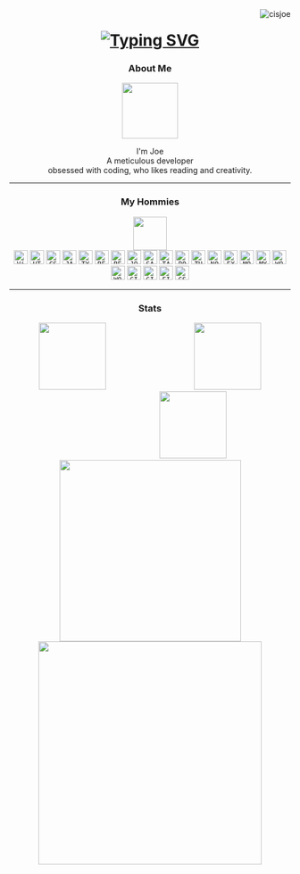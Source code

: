<div align="center">
</div>

<img align="right" src="https://visitor-badge.laobi.icu/badge?page_id=cisjoe&right_color=transparent&left_color=transparent" alt="cisjoe">

<h1 align="center">
<a href="https://git.io/typing-svg">
  <img src="https://readme-typing-svg.demolab.com?font=Berkshire+Swash&size=30&duration=3300&pause=200&color=00F5FF&center=true&vCenter=true&width=500&lines=Hey+dude!;Make+yourself+at+home+%3C3" alt="Typing SVG" />
  </a>
</h1>

<div align="center">
  <h3>About Me</h3>
  <img src="media/wguy.gif" height="100px"/>
</div>

<p align="center" >
  I'm Joe
  <br>
  A meticulous developer
  <br>
  obsessed with coding, who likes reading and creativity.
</p>

---

<div align="center">
  <h3> My Hommies</h3>
  <img src="media/anglebr.gif" height="60px"/>
</div>

<div align="center">
  <code><img title="Visual Studio Code" height="25" src="https://cdn.jsdelivr.net/gh/devicons/devicon/icons/vscode/vscode-original.svg" /></code>
  <code><img title="HTML" height="25" src="https://cdn.jsdelivr.net/gh/devicons/devicon/icons/html5/html5-original.svg" /></code>
  <code><img title="CSS" height="25" src="https://cdn.jsdelivr.net/gh/devicons/devicon/icons/css3/css3-original.svg" /></code>
  <code><img title="JAVASCRIPT" height="25" src="https://cdn.jsdelivr.net/gh/devicons/devicon/icons/javascript/javascript-original.svg" /></code>
  <code><img title="TYPESCRIPT" height="25" src="https://cdn.jsdelivr.net/gh/devicons/devicon/icons/typescript/typescript-original.svg" /></code>
  <code><img title="REACT JS" height="25" src="https://cdn.jsdelivr.net/gh/devicons/devicon/icons/react/react-original.svg" /></code>
  <code><img title="REDUX" height="25" src="https://cdn.jsdelivr.net/gh/devicons/devicon/icons/redux/redux-original.svg" /></code>
  <code><img title="JQUERY" height="25" src="https://cdn.jsdelivr.net/gh/devicons/devicon/icons/jquery/jquery-original.svg" /></code>
  <code><img title="SASS" height="25" src="https://cdn.jsdelivr.net/gh/devicons/devicon/icons/sass/sass-original.svg" /></code>
  <code><img title="TAILWIND CSS" height="25" src="https://cdn.jsdelivr.net/gh/devicons/devicon/icons/tailwindcss/tailwindcss-original.svg" /></code>
  <code><img title="BOOTSTRAP" height="25" src="https://cdn.jsdelivr.net/gh/devicons/devicon/icons/bootstrap/bootstrap-original.svg" /></code>
  <code><img title="THREE JS" height="25" src="https://global.discourse-cdn.com/standard17/uploads/threejs/original/2X/e/e4f86d2200d2d35c30f7b1494e96b9595ebc2751.png" /></code>
  <code><img title="NODE JS" height="25" src="https://cdn.jsdelivr.net/gh/devicons/devicon/icons/nodejs/nodejs-original.svg" /></code>
  <code><img title="EXPRESS JS" height="25" src="media/express.svg" /></code>
  <code><img title="MONGODB" height="25" src="https://cdn.jsdelivr.net/gh/devicons/devicon/icons/mongodb/mongodb-original.svg" /></code>
  <code><img title="MYSQL" height="25" src="https://cdn.jsdelivr.net/gh/devicons/devicon/icons/mysql/mysql-original.svg" /></code>
  <code><img title="WORDPRESS" height="25" src="https://cdn-icons-png.flaticon.com/512/174/174881.png" /></code>
  <code><img title="WOOCOMMERCE" height="25" src="https://cdn.jsdelivr.net/gh/devicons/devicon/icons/woocommerce/woocommerce-original.svg" /></code>
  <code><img title="GIT" height="25" src="https://cdn.jsdelivr.net/gh/devicons/devicon/icons/git/git-original.svg" /></code>
  <code><img title="GITHUB" height="25" src="media/github.svg" /></code>
  <code><img title="FIGMA" height="25" src="https://cdn.jsdelivr.net/gh/devicons/devicon/icons/figma/figma-original.svg" /></code>
  <code><img title="GSAP" height="25" src="https://cdn.worldvectorlogo.com/logos/gsap-greensock.svg" /></code>
</div>

---

<div align="center">
  <h3>Stats</h3>
</div>

<div align="center">
  <img src="media/particles.gif" height="120px"/>
  <img src="media/transparent.png" width="150px" height="1px"/> 
  <img src="media/hguy.gif" height="120px"/>
  <img src="media/transparent.png" width="150px" height="1px"/>
  <img src="media/particles.gif" height="120px"/>
</div>

<div align="center">
  <a href="https://github.com/yusufgamall/">
      <img width=325  src="https://github-readme-stats.vercel.app/api/top-langs/?username=cisjoe&hide=c%23,powershell,Mathematica,Ruby,Objective-C,Objective-C%2b%2b,Cuda&title_color=00F5FF&text_color=ffffff&icon_color=61dafb&bg_color=0D1117&langs_count=8&layout=compact&border_color=61dafb&hide_border=true" />
  </a>
</div>

<div align="center">
   <img src="https://github-readme-stats.vercel.app/api?username=yusufgamall&show_icons=true&theme=radical&bg_color=0D1117&title_color=00F5FF&hide_border=true"  width=400  ></img>
</div>





